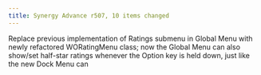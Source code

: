 ```yaml
---
title: Synergy Advance r507, 10 items changed
---
```


Replace previous implementation of Ratings submenu in Global Menu with newly refactored WORatingMenu class; now the Global Menu can also show/set half-star ratings whenever the Option key is held down, just like the new Dock Menu can
